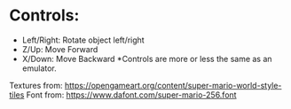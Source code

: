 # Controls:
* Left/Right: Rotate object left/right
* Z/Up: Move Forward
* X/Down: Move Backward
*Controls are more or less the same as an emulator.

Textures from: https://opengameart.org/content/super-mario-world-style-tiles
Font from: https://www.dafont.com/super-mario-256.font